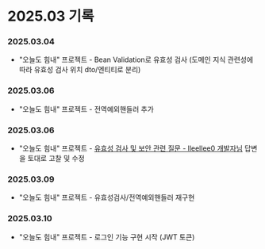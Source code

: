 # 2025.03 기록</br>
### 2025.03.04
* "오늘도 힘내" 프로젝트 - Bean Validation로 유효성 검사 (도메인 지식 관련성에 따라 유효성 검사 위치 dto/엔티티로 분리)

### 2025.03.06
* "오늘도 힘내" 프로젝트 - 전역예외핸들러 추가

### 2025.03.06
* "오늘도 힘내" 프로젝트 - [유효성 검사 및 보안 관련 질문 - lleellee0 개발자님](https://github.com/lleellee0/java-for-backend/issues/18#issuecomment-2700987541) 답변을 토대로 고찰 및 수정

### 2025.03.09
* "오늘도 힘내" 프로젝트 - 유효성검사/전역예외핸들러 재구현

### 2025.03.10
* "오늘도 힘내" 프로젝트 - 로그인 기능 구현 시작 (JWT 토큰)

